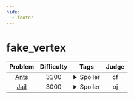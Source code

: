 ```yaml
--- 
hide:
  - footer
---
```

# fake_vertex

| Problem | Difficulty | Tags | Judge | 
| :-----: | :----: | :----: | :----: | 
|[Ants](https://codeforces.com/problemset/problem/1007/D)|3100|<details> <summary>Spoiler</summary> <ul><li>2_sat</li> <li>fake_vertex</li></ul> </details>|cf|
|[Jail](https://oj.uz/problem/submit/JOI22_jail)|3000|<details> <summary>Spoiler</summary> <ul><li>lca</li> <li>fake_vertex</li> <li>topol_sort</li></ul> </details>|oj|
